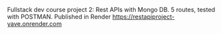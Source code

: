 Fullstack dev course project 2: Rest APIs with Mongo DB.
5 routes, tested with POSTMAN. 
Published in Render https://restapiproject-yave.onrender.com 
